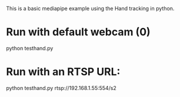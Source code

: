 This is a basic mediapipe example using the Hand tracking in python.

# Run with default webcam (0)
python testhand.py

# Run with an RTSP URL:
python testhand.py rtsp://192.168.1.55:554/s2
